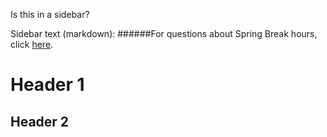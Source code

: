 Is this in a sidebar?

Sidebar text (markdown):
######For questions about Spring Break hours, click [here](http://is.gd/springbreakhours).

# Header 1

## Header 2
